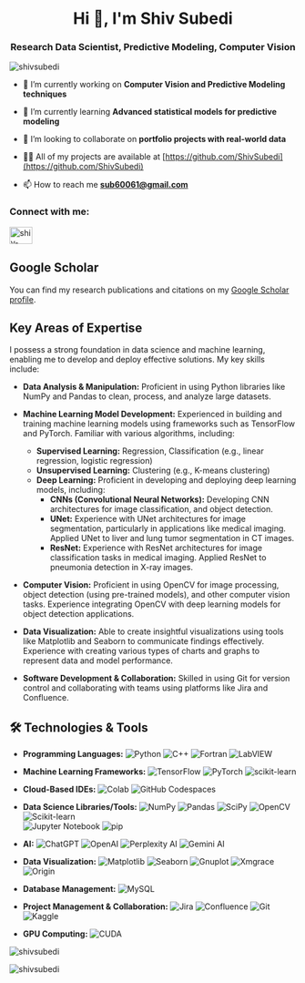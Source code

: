 
<h1 align="center">Hi 👋, I'm Shiv Subedi</h1>
<h3 align="center">Research Data Scientist, Predictive Modeling, Computer Vision</h3>


<p align="left"> <img src="https://komarev.com/ghpvc/?username=shivsubedi&label=Profile%20views&color=0e75b6&style=plastic" alt="shivsubedi" /> </p>


- 🔭 I’m currently working on **Computer Vision and Predictive Modeling techniques**

- 🌱 I’m currently learning **Advanced statistical models for predictive modeling**

- 👯 I’m looking to collaborate on **portfolio projects with real-world data**

- 👨‍💻 All of my projects are available at [https://github.com/ShivSubedi](https://github.com/ShivSubedi)

- 📫 How to reach me **sub60061@gmail.com**

<h3 align="left">Connect with me:</h3>
<p align="left">
<a href="https://linkedin.com/in/shiv-subedi-929b0086/" target="blank"><img align="center" src="https://raw.githubusercontent.com/rahuldkjain/github-profile-readme-generator/master/src/images/icons/Social/linked-in-alt.svg" alt="shiv-subedi-929b0086/" height="30" width="40" /></a>
</p>

## Google Scholar
You can find my research publications and citations on my [Google Scholar profile](https://scholar.google.com/citations?user=WIKDjrAAAAAJ&hl=en&authuser=1&oi=sra).

## Key Areas of Expertise

I possess a strong foundation in data science and machine learning, enabling me to develop and deploy effective solutions. My key skills include:

*   **Data Analysis & Manipulation:** Proficient in using Python libraries like NumPy and Pandas to clean, process, and analyze large datasets.  

*   **Machine Learning Model Development:** Experienced in building and training machine learning models using frameworks such as TensorFlow and PyTorch. Familiar with various algorithms, including:
    *   **Supervised Learning:** Regression, Classification (e.g., linear regression, logistic regression)
    *   **Unsupervised Learning:** Clustering (e.g., K-means clustering)
    *   **Deep Learning:** Proficient in developing and deploying deep learning models, including:
        *   **CNNs (Convolutional Neural Networks):** Developing CNN architectures for image classification, and object detection. 
        *   **UNet:** Experience with UNet architectures for image segmentation, particularly in applications like medical imaging. Applied UNet to liver and lung tumor segmentation in CT images.
        *   **ResNet:** Experience with ResNet architectures for image classification tasks in medical imaging. Applied ResNet to pneumonia detection in X-ray images.

*   **Computer Vision:** Proficient in using OpenCV for image processing, object detection (using pre-trained models), and other computer vision tasks.  Experience integrating OpenCV with deep learning models for object detection applications.

*   **Data Visualization:** Able to create insightful visualizations using tools like Matplotlib and Seaborn to communicate findings effectively. Experience with creating various types of charts and graphs to represent data and model performance.

*   **Software Development & Collaboration:** Skilled in using Git for version control and collaborating with teams using platforms like Jira and Confluence. 


 ## 🛠️ Technologies & Tools

- **Programming Languages:**
    ![Python](https://img.shields.io/badge/Python-3776AB?style=flat&logo=python&logoColor=white)
    ![C++](https://img.shields.io/badge/C%2B%2B-%230059B3.svg?style=for-the-badge&logo=cplusplus&logoColor=white)
    ![Fortran](https://img.shields.io/badge/Fortran-%234169E1.svg?style=for-the-badge&logo=fortran&logoColor=white)
    ![LabVIEW](https://img.shields.io/badge/LabVIEW-%23002851.svg?style=for-the-badge&logo=labview&logoColor=white)

- **Machine Learning Frameworks:**
    ![TensorFlow](https://img.shields.io/badge/TensorFlow-FF6F00?style=flat&logo=tensorflow&logoColor=white)
    ![PyTorch](https://img.shields.io/badge/PyTorch-EE4C2C?style=flat&logo=pytorch&logoColor=white)
    ![scikit-learn](https://img.shields.io/badge/scikit--learn-F7931E?style=flat&logo=scikit-learn&logoColor=white)

- **Cloud-Based IDEs:**
    ![Colab](https://img.shields.io/badge/Colab-F9AB00?style=for-the-badge&logo=googlecolab&color=525252)
    ![GitHub Codespaces](https://img.shields.io/badge/GitHub%20Codespaces-1A1B1F?style=for-the-badge&logo=github&logoColor=white)

- **Data Science Libraries/Tools:**
    ![NumPy](https://img.shields.io/badge/NumPy-013243?style=flat&logo=numpy&logoColor=white)
    ![Pandas](https://img.shields.io/badge/Pandas-150458?style=flat&logo=pandas&logoColor=white)
    ![SciPy](https://img.shields.io/badge/SciPy-%230C529C.svg?style=for-the-badge&logo=scipy&logoColor=white)
    ![OpenCV](https://img.shields.io/badge/OpenCV-%235C3D2E.svg?style=for-the-badge&logo=opencv&logoColor=white)
    ![Scikit-learn](https://img.shields.io/badge/scikit--learn-F7931E?style=flat&logo=scikit-learn&logoColor=white)  
    ![Jupyter Notebook](https://img.shields.io/badge/jupyter-%23FA0F00.svg?style=for-the-badge&logo=jupyter&logoColor=white)
    ![pip](https://img.shields.io/badge/pip-202300?style=for-the-badge&logo=pip&logoColor=white)

- **AI:**
    ![ChatGPT](https://img.shields.io/badge/ChatGPT-74aa9c?style=for-the-badge&logo=openai&logoColor=white)
    ![OpenAI](https://img.shields.io/badge/OpenAI-412991.svg?style=for-the-badge&logo=OpenAI&logoColor=white)
    ![Perplexity AI](https://img.shields.io/badge/Perplexity%20AI-4632FF?style=for-the-badge&logo=perplexityai&logoColor=white)
    ![Gemini AI](https://img.shields.io/badge/Gemini%20AI-4285F4?style=for-the-badge&logo=google-gemini&logoColor=white)  

- **Data Visualization:**
    ![Matplotlib](https://img.shields.io/badge/Matplotlib-%23ffffff.svg?style=for-the-badge&logo=Matplotlib&logoColor=black)
    ![Seaborn](https://img.shields.io/badge/Seaborn-%234C634F.svg?style=for-the-badge&logo=seaborn&logoColor=white)
    ![Gnuplot](https://img.shields.io/badge/Gnuplot-%230000FF.svg?style=for-the-badge&logo=gnuplot&logoColor=white)
    ![Xmgrace](https://img.shields.io/badge/Xmgrace-%23A0522D.svg?style=for-the-badge&logo=xmgrace&logoColor=white)
    ![Origin](https://img.shields.io/badge/Origin-%23FF8C00.svg?style=for-the-badge&logo=origin&logoColor=white)

- **Database Management:**
    ![MySQL](https://img.shields.io/badge/mysql-%2300f.svg?style=for-the-badge&logo=mysql&logoColor=white)

- **Project Management & Collaboration:**
    ![Jira](https://img.shields.io/badge/Jira-0052CC?style=for-the-badge&logo=Jira&logoColor=white)
    ![Confluence](https://img.shields.io/badge/Confluence-%23172B4D.svg?style=for-the-badge&logo=confluence&logoColor=white)
    ![Git](https://img.shields.io/badge/git-%23F05033.svg?style=for-the-badge&logo=git&logoColor=white)
    ![Kaggle](https://img.shields.io/badge/Kaggle-20BEFF?style=for-the-badge&logo=Kaggle&logoColor=white)

- **GPU Computing:**
    ![CUDA](https://img.shields.io/badge/CUDA-%2305793B.svg?style=for-the-badge&logo=nvidia&logoColor=white)




<p><img align="center" src="https://github-readme-stats.vercel.app/api/top-langs?username=shivsubedi&show_icons=true&theme=cobalt&locale=en&layout=compact" alt="shivsubedi" /></p>

<p><img align="center" src="https://github-readme-streak-stats.herokuapp.com/?user=shivsubedi&theme=highcontrast" alt="shivsubedi" /></p>

